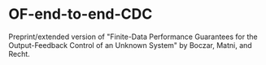 # OF-end-to-end-CDC
Preprint/extended version of "Finite-Data Performance Guarantees for the Output-Feedback Control of an Unknown System" by Boczar, Matni, and Recht.
